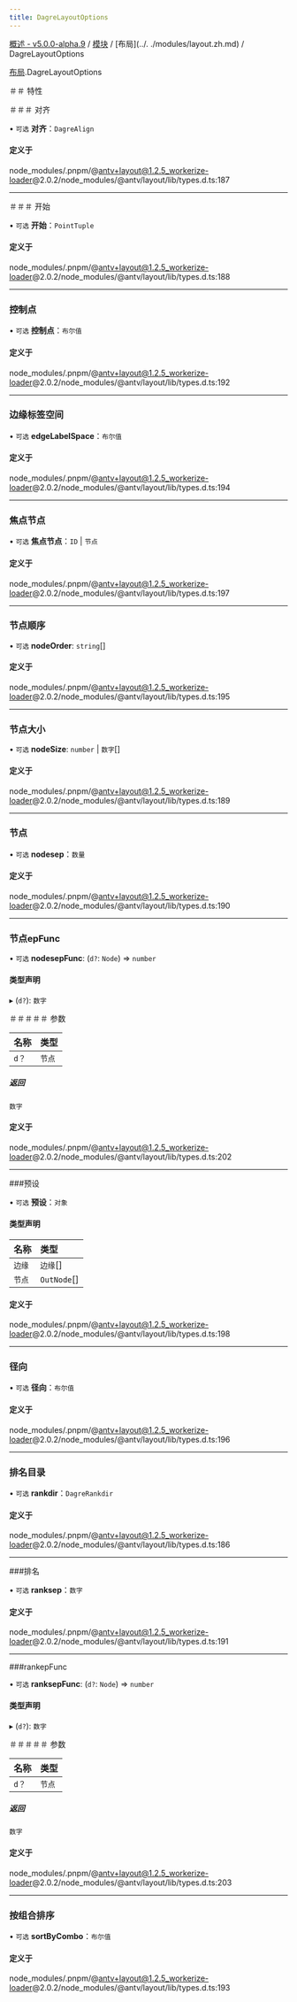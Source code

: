 ```yaml
---
title: DagreLayoutOptions
---
```


[概述 - v5.0.0-alpha.9](../../README.zh.md) / [模块](../../modules.zh.md) / [布局](../. ./modules/layout.zh.md) / DagreLayoutOptions 

 [布局](../../modules/layout.zh.md).DagreLayoutOptions 

 ＃＃ 特性 

 ＃＃＃ 对齐 

 • `可选` **对齐**：`DagreAlign` 

 #### 定义于 

 node_modules/.pnpm/@antv+layout@1.2.5_workerize-loader@2.0.2/node_modules/@antv/layout/lib/types.d.ts:187 

 ___ 

 ＃＃＃ 开始 

 • `可选` **开始**：`PointTuple` 

 #### 定义于 

 node_modules/.pnpm/@antv+layout@1.2.5_workerize-loader@2.0.2/node_modules/@antv/layout/lib/types.d.ts:188 

 ___ 

 ### 控制点 

 • `可选` **控制点**：`布尔值` 

 #### 定义于 

 node_modules/.pnpm/@antv+layout@1.2.5_workerize-loader@2.0.2/node_modules/@antv/layout/lib/types.d.ts:192 

 ___ 

 ### 边缘标签空间 

 • `可选` **edgeLabelSpace**：`布尔值` 

 #### 定义于 

 node_modules/.pnpm/@antv+layout@1.2.5_workerize-loader@2.0.2/node_modules/@antv/layout/lib/types.d.ts:194 

 ___ 

 ### 焦点节点 

 • `可选` **焦点节点**：`ID` \| `节点` 

 #### 定义于 

 node_modules/.pnpm/@antv+layout@1.2.5_workerize-loader@2.0.2/node_modules/@antv/layout/lib/types.d.ts:197 

 ___ 

 ### 节点顺序 

 • `可选` **nodeOrder**: `string`[] 

 #### 定义于 

 node_modules/.pnpm/@antv+layout@1.2.5_workerize-loader@2.0.2/node_modules/@antv/layout/lib/types.d.ts:195 

 ___ 

 ### 节点大小 

 • `可选` **nodeSize**: `number` \| `数字`[] 

 #### 定义于 

 node_modules/.pnpm/@antv+layout@1.2.5_workerize-loader@2.0.2/node_modules/@antv/layout/lib/types.d.ts:189 

 ___ 

 ### 节点 

 • `可选` **nodesep**：`数量` 

 #### 定义于 

 node_modules/.pnpm/@antv+layout@1.2.5_workerize-loader@2.0.2/node_modules/@antv/layout/lib/types.d.ts:190 

 ___ 

 ### 节点epFunc 

 • `可选` **nodesepFunc**: (`d?`: `Node`) => `number` 

 #### 类型声明 

 ▸ (`d?`): `数字` 

 ＃＃＃＃＃ 参数 

 | 名称 | 类型 | 
 | :------ | :------ | 
 | `d？` | `节点` | 

 ##### 返回 

 `数字` 

 #### 定义于 

 node_modules/.pnpm/@antv+layout@1.2.5_workerize-loader@2.0.2/node_modules/@antv/layout/lib/types.d.ts:202 

 ___ 

 ###预设 

 • `可选` **预设**：`对象` 

 #### 类型声明 

 | 名称 | 类型 | 
 | :------ | :------ | 
 | `边缘` | `边缘`[] | 
 | `节点` | `OutNode`[] | 

 #### 定义于 

 node_modules/.pnpm/@antv+layout@1.2.5_workerize-loader@2.0.2/node_modules/@antv/layout/lib/types.d.ts:198 

 ___ 

 ### 径向 

 • `可选` **径向**：`布尔值` 

 #### 定义于 

 node_modules/.pnpm/@antv+layout@1.2.5_workerize-loader@2.0.2/node_modules/@antv/layout/lib/types.d.ts:196 

 ___ 

 ### 排名目录 

 • `可选` **rankdir**：`DagreRankdir` 

 #### 定义于 

 node_modules/.pnpm/@antv+layout@1.2.5_workerize-loader@2.0.2/node_modules/@antv/layout/lib/types.d.ts:186 

 ___ 

 ###排名 

 • `可选` **ranksep**：`数字` 

 #### 定义于 

 node_modules/.pnpm/@antv+layout@1.2.5_workerize-loader@2.0.2/node_modules/@antv/layout/lib/types.d.ts:191 

 ___ 

 ###rankepFunc 

 • `可选` **ranksepFunc**: (`d?`: `Node`) => `number` 

 #### 类型声明 

 ▸ (`d?`): `数字` 

 ＃＃＃＃＃ 参数 

 | 名称 | 类型 | 
 | :------ | :------ | 
 | `d？` | `节点` | 

 ##### 返回 

 `数字` 

 #### 定义于 

 node_modules/.pnpm/@antv+layout@1.2.5_workerize-loader@2.0.2/node_modules/@antv/layout/lib/types.d.ts:203 

 ___ 

 ### 按组合排序 

 • `可选` **sortByCombo**：`布尔值` 

 #### 定义于 

 node_modules/.pnpm/@antv+layout@1.2.5_workerize-loader@2.0.2/node_modules/@antv/layout/lib/types.d.ts:193